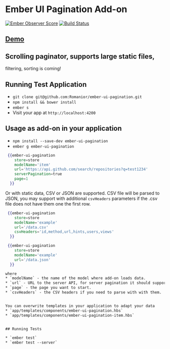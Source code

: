 # Ember UI Pagination Add-on 
[![Ember Observer Score](http://emberobserver.com/badges/ember-ui-pagination.svg)](http://emberobserver.com/addons/ember-ui-pagination) [![Build Status](https://travis-ci.org/Romanior/ember-ui-pagination.svg)](https://travis-ci.org/Romanior/ember-ui-pagination)

## [Demo](http://peaceful-beyond-1130.herokuapp.com/scrolling-exp)

## Scrolling paginator, supports large static files,
filtering, sorting is coming!


## Running Test Application

* `git clone git@github.com:Romanior/ember-ui-pagination.git`
* `npm install && bower install`
* `ember s`
* Visit your app at `http://localhost:4200`


## Usage as add-on in your application

* `npm install --save-dev ember-ui-pagination`
* `ember g ember-ui-pagination`

```handlebars
 {{ember-ui-pagination
    store=store
    modelName='item'
    url='https://api.github.com/search/repositories?q=test1234'
    serverPagination=true
    page=1
  }}
```

Or with static data, CSV or JSON are supported. CSV file will be parsed to JSON, you
may support with additional `csvHeaders` parameters if the .csv file does not have them
one the first row.

```handlebars
 {{ember-ui-pagination
    store=store
    modelName='example'
    url='/data.csv'
    csvHeaders='id,method,url,hints,users,views'
  }}
```

```handlebars
 {{ember-ui-pagination
    store=store
    modelName='example'
    url='/data.json'
  }}

where
* `modelName` - the name of the model where add-on loads data.
* `url` - URL to the server API, for server pagination it should support `page` and `per_page` params
* `page` - the page you want to start.
* `csvHeaders` - the CSV headers if you need to parse with with them.


You can overwrite templates in your application to adapt your data
* `app/templates/components/ember-ui-pagination.hbs`
* `app/templates/components/ember-ui-pagination-item.hbs`


## Running Tests

* `ember test`
* `ember test --server`
